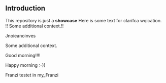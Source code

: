 ## Introduction
This repository is just a **showcase**
Here is some text for clarifca wqication.
!!
Some additional context.!!

Jnoieanoinves

Some additional context.


Good morning!!!!

Happy morning :-))

Franzi testet in my_Franzi
